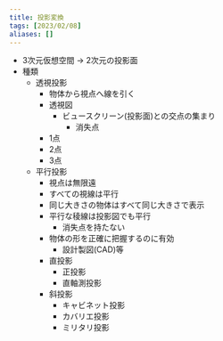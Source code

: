 ```yaml
---
title: 投影変換
tags: [2023/02/08]
aliases: []
---
```


- 3次元仮想空間 -> 2次元の投影面
- 種類
	- 透視投影
		- 物体から視点へ線を引く
		- 透視図
			- ビュースクリーン(投影面)との交点の集まり
				- 消失点
		- 1点
		- 2点
		- 3点
	- 平行投影
		- 視点は無限遠
		- すべての視線は平行
		- 同じ大きさの物体はすべて同じ大きさで表示
		- 平行な稜線は投影図でも平行
			- 消失点を持たない
		- 物体の形を正確に把握するのに有効
			- 設計製図(CAD)等
		- 直投影
			- 正投影
			- 直軸測投影
		- 斜投影
			- キャビネット投影
			- カバリエ投影
			- ミリタリ投影